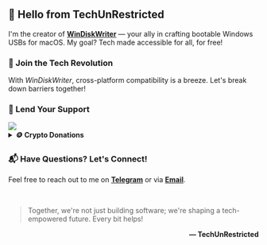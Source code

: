<h2>👋 Hello from TechUnRestricted</h2>

<p>I'm the creator of <a href="https://github.com/TechUnRestricted/WinDiskWriter"><strong>WinDiskWriter</strong></a> — your ally in crafting bootable Windows USBs for macOS. My goal? Tech made accessible for all, for free!</p>

<h3>🚀 Join the Tech Revolution</h3>
<p>With <em>WinDiskWriter</em>, cross-platform compatibility is a breeze. Let's break down barriers together!</p>

<h3>💖 Lend Your Support</h3>
<a href="https://www.buymeacoffee.com/TechUnRestricted">
  <img src="https://img.buymeacoffee.com/button-api/?text=Donate with Buy Me a Coffee&emoji=☕&slug=TechUnRestricted&button_colour=FFDD00&font_colour=000000&font_family=Bree&outline_colour=000000&coffee_colour=ffffff" />
</a>

<br>

<details>
  <summary><strong>🪙 Crypto Donations</strong></summary>
  <p><i>Prefer crypto? Here's how you can contribute:</i></p>
  <ul>
  <li>
    Bitcoin (BTC): <code><b>bc1qe2z68uwgplxfzspdy5pnxhzza2spep0ryk5zeq</b></code>
  </li>
  <li>
    Toncoin [TON]: <code><b>UQBzFgALzKsCW6dLrc4sA0WoBhdODEK2KliGgoi1Hj8UqXOb</b></code>
  </li>
  <li>
    Etherium (ETH): <code><b>0x1410acAc3e0De885f4fb8C305a2F7B586d47c5ff</b></code>
  </li>
  <li>
    BNB Beacon Chain (BNB): <code><b>bnb1h2svmvj9842xk49qjflza4q8yqn2kd9dsxp9h9</b></code>
  </li>
  <li>
    Tether USD [USDT] (<b>E</b>RC20): <code><b>0x1410acAc3e0De885f4fb8C305a2F7B586d47c5ff</b></code>
  </li>
  <li>
    Tether USD [USDT] (<b>T</b>RC20): <code><b>TKR1dtAHsHwaQYwUx6FGTwpfUM9rzepGVu</b></code>
  </li>
</ul>
</details>

<h3>📬 Have Questions? Let's Connect!</h3>
<p>Feel free to reach out to me on <a href="https://t.me/t_unrestricted"><strong>Telegram</strong></a> or via <a href="mailto:techunrestricted@gmail.com"><strong>Email</strong></a>.</p>

<br>

<blockquote>
  <p>Together, we're not just building software; we're shaping a tech-empowered future. Every bit helps!</p>
</blockquote>
<p align="right"><strong>— TechUnRestricted</strong></p>
